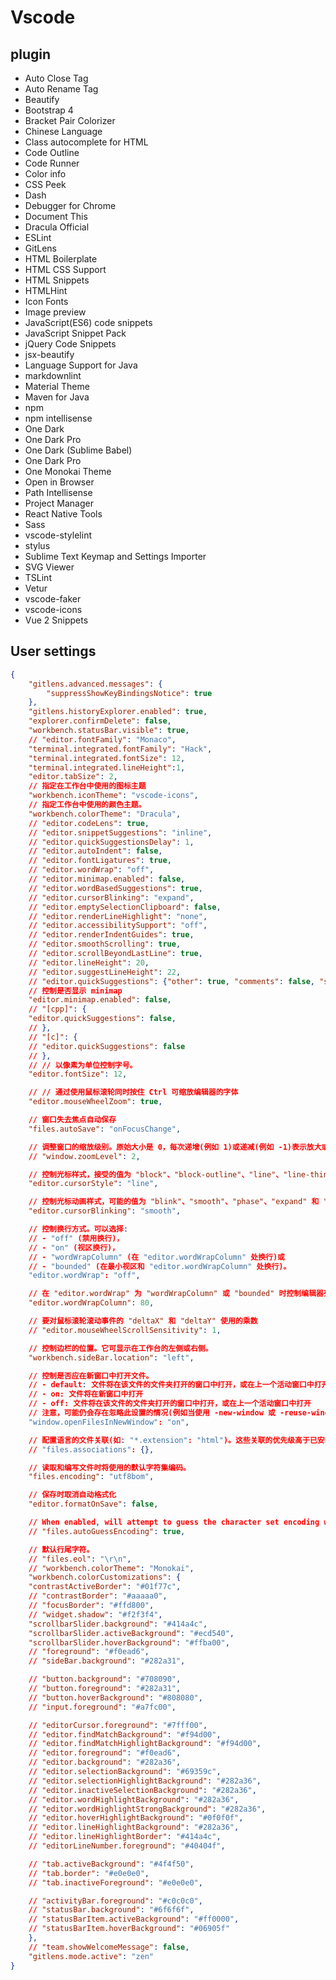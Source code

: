 # Vscode

## plugin

- Auto Close Tag
- Auto Rename Tag
- Beautify
- Bootstrap 4
- Bracket Pair Colorizer
- Chinese Language
- Class autocomplete for HTML
- Code Outline
- Code Runner
- Color info
- CSS Peek
- Dash
- Debugger for Chrome
- Document This
- Dracula Official
- ESLint
- GitLens
- HTML Boilerplate
- HTML CSS Support
- HTML Snippets
- HTMLHint
- Icon Fonts
- Image preview
- JavaScript(ES6) code snippets
- JavaScript Snippet Pack
- jQuery Code Snippets
- jsx-beautify
- Language Support for Java
- markdownlint
- Material Theme
- Maven for Java
- npm
- npm intellisense
- One Dark
- One Dark Pro
- One Dark (Sublime Babel)
- One Dark Pro
- One Monokai Theme
- Open in Browser
- Path Intellisense
- Project Manager
- React Native Tools
- Sass
- vscode-stylelint
- stylus
- Sublime Text Keymap and Settings Importer
- SVG Viewer
- TSLint
- Vetur
- vscode-faker
- vscode-icons
- Vue 2 Snippets

## User settings

```json
{
    "gitlens.advanced.messages": {
        "suppressShowKeyBindingsNotice": true
    },
    "gitlens.historyExplorer.enabled": true,
    "explorer.confirmDelete": false,
    "workbench.statusBar.visible": true,
    // "editor.fontFamily": "Monaco",
    "terminal.integrated.fontFamily": "Hack",
    "terminal.integrated.fontSize": 12,
    "terminal.integrated.lineHeight":1,
    "editor.tabSize": 2,
    // 指定在工作台中使用的图标主题
    "workbench.iconTheme": "vscode-icons",
    // 指定工作台中使用的颜色主题。
    "workbench.colorTheme": "Dracula",
    // "editor.codeLens": true,
    // "editor.snippetSuggestions": "inline",
    // "editor.quickSuggestionsDelay": 1,
    // "editor.autoIndent": false,
    // "editor.fontLigatures": true,
    // "editor.wordWrap": "off",
    // "editor.minimap.enabled": false,
    // "editor.wordBasedSuggestions": true,
    // "editor.cursorBlinking": "expand",
    // "editor.emptySelectionClipboard": false,
    // "editor.renderLineHighlight": "none",
    // "editor.accessibilitySupport": "off",
    // "editor.renderIndentGuides": true,
    // "editor.smoothScrolling": true,
    // "editor.scrollBeyondLastLine": true,
    // "editor.lineHeight": 20,
    // "editor.suggestLineHeight": 22,
    // "editor.quickSuggestions": {"other": true, "comments": false, "strings": true},
    // 控制是否显示 minimap
    "editor.minimap.enabled": false,
    // "[cpp]": {
    "editor.quickSuggestions": false,
    // },
    // "[c]": {
    // "editor.quickSuggestions": false
    // },
    // // 以像素为单位控制字号。
    "editor.fontSize": 12,

    // // 通过使用鼠标滚轮同时按住 Ctrl 可缩放编辑器的字体
    "editor.mouseWheelZoom": true,

    // 窗口失去焦点自动保存
    "files.autoSave": "onFocusChange",

    // 调整窗口的缩放级别。原始大小是 0，每次递增(例如 1)或递减(例如 -1)表示放大或缩小 20%。也可以输入小数以便以更精细的粒度调整缩放级别。
    // "window.zoomLevel": 2,

    // 控制光标样式，接受的值为 "block"、"block-outline"、"line"、"line-thin" 、"underline" 和 "underline-thin"
    "editor.cursorStyle": "line",

    // 控制光标动画样式，可能的值为 "blink"、"smooth"、"phase"、"expand" 和 "solid"
    "editor.cursorBlinking": "smooth",

    // 控制换行方式。可以选择:
    // - "off" (禁用换行)，
    // - "on" (视区换行)，
    // - "wordWrapColumn" (在 "editor.wordWrapColumn" 处换行)或
    // - "bounded" (在最小视区和 "editor.wordWrapColumn" 处换行)。
    "editor.wordWrap": "off",

    // 在 "editor.wordWrap" 为 "wordWrapColumn" 或 "bounded" 时控制编辑器列的换行。
    "editor.wordWrapColumn": 80,

    // 要对鼠标滚轮滚动事件的 "deltaX" 和 "deltaY" 使用的乘数
    // "editor.mouseWheelScrollSensitivity": 1,

    // 控制边栏的位置。它可显示在工作台的左侧或右侧。
    "workbench.sideBar.location": "left",

    // 控制是否应在新窗口中打开文件。
    // - default: 文件将在该文件的文件夹打开的窗口中打开，或在上一个活动窗口中打开，除非该文件通过平台或从查找程序(仅限 macOS)打开
    // - on: 文件将在新窗口中打开
    // - off: 文件将在该文件的文件夹打开的窗口中打开，或在上一个活动窗口中打开
    // 注意，可能仍会存在忽略此设置的情况(例如当使用 -new-window 或 -reuse-window 命令行选项时)。
    "window.openFilesInNewWindow": "on",

    // 配置语言的文件关联(如: "*.extension": "html")。这些关联的优先级高于已安装语言的默认关联。
    // "files.associations": {},

    // 读取和编写文件时将使用的默认字符集编码。
    "files.encoding": "utf8bom",

    // 保存时取消自动格式化
    "editor.formatOnSave": false,

    // When enabled, will attempt to guess the character set encoding when opening files
    // "files.autoGuessEncoding": true,

    // 默认行尾字符。
    // "files.eol": "\r\n",
    // "workbench.colorTheme": "Monokai",
    "workbench.colorCustomizations": {
    "contrastActiveBorder": "#01f77c",
    // "contrastBorder": "#aaaaa0",
    // "focusBorder": "#ffd800",
    // "widget.shadow": "#f2f3f4",
    "scrollbarSlider.background": "#414a4c",
    "scrollbarSlider.activeBackground": "#ecd540",
    "scrollbarSlider.hoverBackground": "#ffba00",
    // "foreground": "#f0ead6",
    // "sideBar.background": "#282a31",

    // "button.background": "#708090",
    // "button.foreground": "#282a31",
    // "button.hoverBackground": "#808080",
    // "input.foreground": "#a7fc00",

    // "editorCursor.foreground": "#7fff00",
    // "editor.findMatchBackground": "#f94d00",
    // "editor.findMatchHighlightBackground": "#f94d00",
    // "editor.foreground": "#f0ead6",
    // "editor.background": "#282a36",
    // "editor.selectionBackground": "#69359c",
    // "editor.selectionHighlightBackground": "#282a36",
    // "editor.inactiveSelectionBackground": "#282a36",
    // "editor.wordHighlightBackground": "#282a36",
    // "editor.wordHighlightStrongBackground": "#282a36",
    // "editor.hoverHighlightBackground": "#0f0f0f",
    // "editor.lineHighlightBackground": "#282a36",
    // "editor.lineHighlightBorder": "#414a4c",
    // "editorLineNumber.foreground": "#40404f",

    // "tab.activeBackground": "#4f4f50",
    // "tab.border": "#e0e0e0",
    // "tab.inactiveForeground": "#e0e0e0",

    // "activityBar.foreground": "#c0c0c0",
    // "statusBar.background": "#6f6f6f",
    // "statusBarItem.activeBackground": "#ff0000",
    // "statusBarItem.hoverBackground": "#06905f"
    },
    // "team.showWelcomeMessage": false,
    "gitlens.mode.active": "zen"
}
```